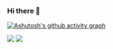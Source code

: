 ### Hi there 👋

<!--
**G6R1/G6R1** is a ✨ _special_ ✨ repository because its `README.md` (this file) appears on your GitHub profile.

Here are some ideas to get you started:

- 🔭 I’m currently working on ...
- 🌱 I’m currently learning ...
- 👯 I’m looking to collaborate on ...
- 🤔 I’m looking for help with ...
- 💬 Ask me about ...
- 📫 How to reach me: ...
- 😄 Pronouns: ...
- ⚡ Fun fact: ...
-->


[![Ashutosh's github activity graph](https://activity-graph.herokuapp.com/graph?username=G6R1&theme=vue)](https://github.com/G6R1/)

![](https://github-profile-summary-cards.vercel.app/api/cards/stats?username=G6R1&theme=solarized_dark) ![](https://github-profile-summary-cards.vercel.app/api/cards/repos-per-language?username=G6R1&theme=solarized_dark)
